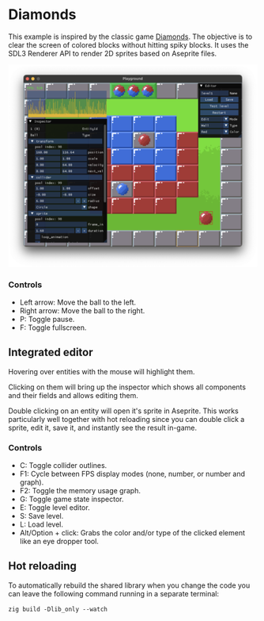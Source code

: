 # Diamonds

This example is inspired by the classic game [Diamonds](https://en.wikipedia.org/wiki/Diamonds_\(video_game\)). The objective is to clear the screen of colored blocks without hitting spiky blocks. It uses the SDL3 Renderer API to render 2D sprites based on Aseprite files.

![Playground screenshot](screenshot.png)

### Controls
* Left arrow: Move the ball to the left.
* Right arrow: Move the ball to the right.
* P: Toggle pause.
* F: Toggle fullscreen.


## Integrated editor
Hovering over entities with the mouse will highlight them.

Clicking on them will bring up the inspector which shows all components and their fields and allows editing them.

Double clicking on an entity will open it's sprite in Aseprite. This works particularly well together with hot reloading since you can double click a sprite, edit it, save it, and instantly see the result in-game.

### Controls
* C: Toggle collider outlines.
* F1: Cycle between FPS display modes (none, number, or number and graph).
* F2: Toggle the memory usage graph.
* G: Toggle game state inspector.
* E: Toggle level editor.
* S: Save level.
* L: Load level.
* Alt/Option + click: Grabs the color and/or type of the clicked element like an eye dropper tool.


## Hot reloading
To automatically rebuild the shared library when you change the code you can leave the following command running in a separate terminal:
```
zig build -Dlib_only --watch
```

